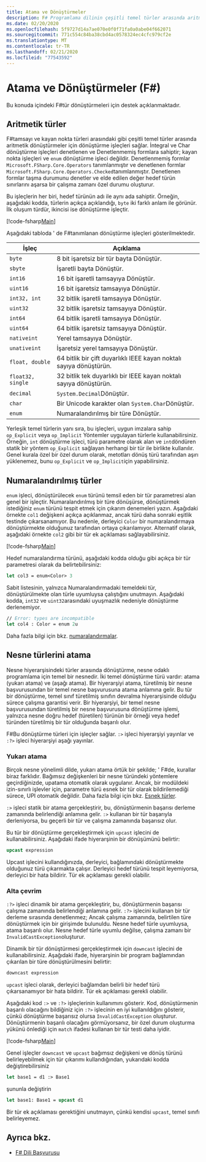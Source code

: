 ```yaml
---
title: Atama ve Dönüştürmeler
description: F# Programlama dilinin çeşitli temel türler arasında aritmetik dönüştürmeler için dönüştürme işleçleri nasıl sağladığını öğrenin.
ms.date: 02/20/2020
ms.openlocfilehash: 5f9727d14a7ae070e0f0f71fa0a0abe04f662071
ms.sourcegitcommit: 771c554c84ba38cbd4ac0578324ec4cfc979cf2e
ms.translationtype: MT
ms.contentlocale: tr-TR
ms.lasthandoff: 02/21/2020
ms.locfileid: "77543592"
---
```

# <a name="casting-and-conversions-f"></a>Atama ve Dönüştürmeler (F#)

Bu konuda içindeki F#tür dönüştürmeleri için destek açıklanmaktadır.

## <a name="arithmetic-types"></a>Aritmetik türler

F#tamsayı ve kayan nokta türleri arasındaki gibi çeşitli temel türler arasında aritmetik dönüştürmeler için dönüştürme işleçleri sağlar. İntegral ve Char dönüştürme işleçleri denetlenen ve Denetlenmemiş formlara sahiptir; kayan nokta işleçleri ve `enum` dönüştürme işleci değildir. Denetlenmemiş formlar `Microsoft.FSharp.Core.Operators` tanımlanmıştır ve denetlenen formlar `Microsoft.FSharp.Core.Operators.Checked`tanımlanmıştır. Denetlenen formlar taşma durumunu denetler ve elde edilen değer hedef türün sınırlarını aşarsa bir çalışma zamanı özel durumu oluşturur.

Bu işleçlerin her biri, hedef türünün adı ile aynı ada sahiptir. Örneğin, aşağıdaki kodda, türlerin açıkça açıklandığı, `byte` iki farklı anlam ile görünür. İlk oluşum türdür, ikincisi ise dönüştürme işleçtir.

[!code-fsharp[Main](~/samples/snippets/fsharp/lang-ref-2/snippet4401.fs)]

Aşağıdaki tabloda ' de F#tanımlanan dönüştürme işleçleri gösterilmektedir.

|İşleç|Açıklama|
|--------|-----------|
|`byte`|8 bit işaretsiz bir tür bayta Dönüştür.|
|`sbyte`|İşaretli bayta Dönüştür.|
|`int16`|16 bit işaretli tamsayıya Dönüştür.|
|`uint16`|16 bit işaretsiz tamsayıya Dönüştür.|
|`int32, int`|32 bitlik işaretli tamsayıya Dönüştür.|
|`uint32`|32 bitlik işaretsiz tamsayıya Dönüştür.|
|`int64`|64 bitlik işaretli tamsayıya Dönüştür.|
|`uint64`|64 bitlik işaretsiz tamsayıya Dönüştür.|
|`nativeint`|Yerel tamsayıya Dönüştür.|
|`unativeint`|İşaretsiz yerel tamsayıya Dönüştür.|
|`float, double`|64 bitlik bir çift duyarlıklı IEEE kayan noktalı sayıya dönüştürün.|
|`float32, single`|32 bitlik tek duyarlıklı bir IEEE kayan noktalı sayıya dönüştürün.|
|`decimal`|`System.Decimal`Dönüştür.|
|`char`|Bir Unicode karakter olan `System.Char`Dönüştür.|
|`enum`|Numaralandırılmış bir türe Dönüştür.|

Yerleşik temel türlerin yanı sıra, bu işleçleri, uygun imzalara sahip `op_Explicit` veya `op_Implicit` Yöntemler uygulayan türlerle kullanabilirsiniz. Örneğin, `int` dönüştürme işleci, türü parametre olarak alan ve `int`döndüren statik bir yöntem `op_Explicit` sağlayan herhangi bir tür ile birlikte kullanılır. Genel kurala özel bir özel durum olarak, metotları dönüş türü tarafından aşırı yüklenemez, bunu `op_Explicit` ve `op_Implicit`için yapabilirsiniz.

## <a name="enumerated-types"></a>Numaralandırılmış türler

`enum` işleci, dönüştürülecek `enum` türünü temsil eden bir tür parametresi alan genel bir işleçtir. Numaralandırılmış bir türe dönüşürse, dönüştürmek istediğiniz `enum` türünü tespit etmek için çıkarım denemeleri yazın. Aşağıdaki örnekte `col1` değişkeni açıkça açıklanmaz, ancak türü daha sonraki eşitlik testinde çıkarsanamıyor. Bu nedenle, derleyici `Color` bir numaralandırmaya dönüştürmekte olduğunuz tarafından ortaya çıkarılamıyor. Alternatif olarak, aşağıdaki örnekte `col2` gibi bir tür ek açıklaması sağlayabilirsiniz.

[!code-fsharp[Main](~/samples/snippets/fsharp/lang-ref-2/snippet4402.fs)]

Hedef numaralandırma türünü, aşağıdaki kodda olduğu gibi açıkça bir tür parametresi olarak da belirtebilirsiniz:

```fsharp
let col3 = enum<Color> 3
```

Sabit listesinin, yalnızca Numaralandırmadaki temeldeki tür, dönüştürülmekte olan türle uyumluysa çalıştığını unutmayın. Aşağıdaki kodda, `int32` ve `uint32`arasındaki uyuşmazlık nedeniyle dönüştürme derlenemiyor.

```fsharp
// Error: types are incompatible
let col4 : Color = enum 2u
```

Daha fazla bilgi için bkz. [numaralandırmalar](enumerations.md).

## <a name="casting-object-types"></a>Nesne türlerini atama

Nesne hiyerarşisindeki türler arasında dönüştürme, nesne odaklı programlama için temel bir nesnedir. İki temel dönüştürme türü vardır: atama (yukarı atama) ve (aşağı atama). Bir hiyerarşiyi atama, türetilmiş bir nesne başvurusundan bir temel nesne başvurusuna atama anlamına gelir. Bu tür bir dönüştürme, temel sınıf türetilmiş sınıfın devralma hiyerarşisinde olduğu sürece çalışma garantisi verir. Bir hiyerarşiyi, bir temel nesne başvurusundan türetilmiş bir nesne başvurusuna dönüştürme işlemi, yalnızca nesne doğru hedef (türetilen) türünün bir örneği veya hedef türünden türetilmiş bir tür olduğunda başarılı olur.

F#Bu dönüştürme türleri için işleçler sağlar. `:>` işleci hiyerarşiyi yayınlar ve `:?>` işleci hiyerarşiyi aşağı yayınlar.

### <a name="upcasting"></a>Yukarı atama

Birçok nesne yönelimli dilde, yukarı atama örtük bir şekilde; ' F#de, kurallar biraz farklıdır. Bağımsız değişkenleri bir nesne türündeki yöntemlere geçirdiğinizde, upatama otomatik olarak uygulanır. Ancak, bir modüldeki izin-sınırlı işlevler için, parametre türü esnek bir tür olarak bildirilemediği sürece, UPI otomatik değildir. Daha fazla bilgi için bkz. [Esnek türler](flexible-Types.md).

`:>` işleci statik bir atama gerçekleştirir, bu, dönüştürmenin başarısı derleme zamanında belirlendiği anlamına gelir. `:>` kullanan bir tür başarıyla derleniyorsa, bu geçerli bir tür ve çalışma zamanında başarısız olur.

Bu tür bir dönüştürme gerçekleştirmek için `upcast` işlecini de kullanabilirsiniz. Aşağıdaki ifade hiyerarşinin bir dönüşümünü belirtir:

```fsharp
upcast expression
```

Upcast işlecini kullandığınızda, derleyici, bağlamındaki dönüştürmekte olduğunuz türü çıkarmakta çalışır. Derleyici hedef türünü tespit leyemiyorsa, derleyici bir hata bildirir. Tür ek açıklaması gerekli olabilir.

### <a name="downcasting"></a>Alta çevrim

`:?>` işleci dinamik bir atama gerçekleştirir, bu, dönüştürmenin başarısı çalışma zamanında belirlendiği anlamına gelir. `:?>` işlecini kullanan bir tür derleme sırasında denetlenmez; Ancak çalışma zamanında, belirtilen türe dönüştürmek için bir girişimde bulunuldu. Nesne hedef türle uyumluysa, atama başarılı olur. Nesne hedef türle uyumlu değilse, çalışma zamanı bir `InvalidCastException`oluşturur.

Dinamik bir tür dönüştürmesi gerçekleştirmek için `downcast` işlecini de kullanabilirsiniz. Aşağıdaki ifade, hiyerarşinin bir program bağlamından çıkarılan bir türe dönüştürülmesini belirtir:

```fsharp
downcast expression
```

`upcast` işleci olarak, derleyici bağlamdan belirli bir hedef türü çıkarsanamıyor bir hata bildirir. Tür ek açıklaması gerekli olabilir.

Aşağıdaki kod `:>` ve `:?>` işleçlerinin kullanımını gösterir. Kod, dönüştürmenin başarılı olacağını bildiğiniz için `:?>` işlecinin en iyi kullanıldığını gösterir, çünkü dönüştürme başarısız olursa `InvalidCastException` oluşturur. Dönüştürmenin başarılı olacağını görmüyorsanız, bir özel durum oluşturma yükünü önlediği için `match` ifadesi kullanan bir tür testi daha iyidir.

[!code-fsharp[Main](~/samples/snippets/fsharp/lang-ref-2/snippet4403.fs)]

Genel işleçler `downcast` ve `upcast` bağımsız değişkeni ve dönüş türünü belirleyebilmek için tür çıkarımı kullandığından, yukarıdaki kodda değiştirebilirsiniz

```fsharp
let base1 = d1 :> Base1
```

şununla değiştirin

```fsharp
let base1: Base1 = upcast d1
```

Bir tür ek açıklaması gerektiğini unutmayın, çünkü kendisi `upcast`, temel sınıfı belirleyemez.

## <a name="see-also"></a>Ayrıca bkz.

- [F# Dili Başvurusu](index.md)
